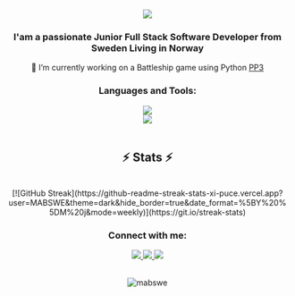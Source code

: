 <div align="center">

  
  <h1 align="center">
    <img src="https://readme-typing-svg.herokuapp.com/?font=Righteous&size=35&center=true&vCenter=true&width=500&height=70&duration=5000&lines=Hi+There!+👋;+I'm+Marat+Akbar+Boyev!;"/>
    <h3>I'am a passionate Junior Full Stack Software Developer from Sweden Living in Norway</h3>
</h1>

  <p>🔭 I’m currently working on a Battleship game using Python <a href="https://github.com/MABSWE/PP3.git">PP3</a></p>

  <h3>Languages and Tools:</h3>
<div align="center">
    <img src="https://skillicons.dev/icons?i=html,css,vscode,github,git,jquery"/><br>
    <img src="https://skillicons.dev/icons?i=python,javascript,photoshop,react,bootstrap,flask,django" /><br>
</div>

<br>
  <h2 align="center">⚡ Stats ⚡</h2>
  <br>

<div align=center>
<!-- Contributions -->
[![GitHub Streak](https://github-readme-streak-stats-xi-puce.vercel.app?user=MABSWE&theme=dark&hide_border=true&date_format=%5BY%20%5DM%20j&mode=weekly)](https://git.io/streak-stats)

<!-- Stats -->

<!-- Languages -->
 

  <h3>Connect with me:</h3>

<div align="center"> 
  <a href="mailto:maratboyev86@gmail.com">
    <img src="https://img.shields.io/badge/Gmail-333333?style=for-the-badge&logo=gmail&logoColor=red" />
  </a>
  <a href="linkedin.com/in/marat-akbar-boyev-3964b7113" target="_blank">
    <img src="https://img.shields.io/badge/LinkedIn-0077B5?style=for-the-badge&logo=linkedin&logoColor=white" target="_blank" />
    <a href="https://instagram.com/corechivate" target="_blank">
  <img src="https://img.shields.io/badge/Instagram-E4405F?style=for-the-badge&logo=instagram&logoColor=white" target="_blank" /></a>
</div>
<br>
  <p>
    <img src="https://komarev.com/ghpvc/?username=mabswe&label=Profile%20views&color=0e75b6&style=flat" alt="mabswe" />
  </p>

</div>


